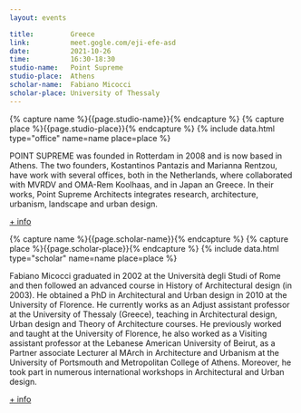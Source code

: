 ```yaml
---
layout: events

title:         Greece
link:          meet.gogle.com/eji-efe-asd
date:          2021-10-26
time:          16:30-18:30
studio-name:   Point Supreme
studio-place:  Athens
scholar-name:  Fabiano Micocci
scholar-place: University of Thessaly
---
```


{% capture name %}{{page.studio-name}}{% endcapture %}
{% capture place %}{{page.studio-place}}{% endcapture %}
{% include data.html type="office" name=name place=place %}

POINT SUPREME was founded in Rotterdam in 2008 and is now based in Athens. The two founders, Kostantinos Pantazis and Marianna Rentzou, have work with several offices, both in the Netherlands, where collaborated with MVRDV and OMA-Rem Koolhaas, and in Japan an Greece. In their works, Point Supreme Architects integrates research, architecture, urbanism, landscape and urban design.

[+ info](http://www.pointsupreme.com/content/)

{% capture name %}{{page.scholar-name}}{% endcapture %}
{% capture place %}{{page.scholar-place}}{% endcapture %}
{% include data.html type="scholar" name=name place=place %}

Fabiano Micocci graduated in 2002 at the Università degli Studi of Rome and then followed an advanced course in History of Architectural design (in 2003). He obtained a PhD in Architectural and Urban design in 2010 at the University of Florence. He currently works as an Adjust assistant professor at the University of Thessaly (Greece), teaching in Architectural design, Urban design and Theory of Architecture courses. He previously worked and taught at the University of Florence, he also worked as a Visiting assistant professor at the Lebanese American University of Beirut, as a Partner associate Lecturer al MArch in Architecture and Urbanism at the University of Portsmouth and Metropolitan College of Athens. Moreover, he took part in numerous international workshops in Architectural and Urban design.

[+ info](https://www.officina-artec.com/staff/fabiano/)
